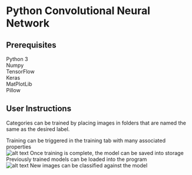 # Python Convolutional Neural Network

## Prerequisites
Python 3<br />
Numpy<br />
TensorFlow<br />
Keras<br />
MatPlotLib<br />
Pillow <br />

## User Instructions
Categories can be trained by placing images in folders that are named the same as the desired label.<br />

Training can be triggered in the training tab with many associated properties <br />
![alt text](https://lh5.googleusercontent.com/tGjfVxo8LMvVLmiovvRNX0azImxp7pinctKL4t0vLl_MkD2D9dHCaavmZ5cTtPsunEfiHQ-oLVwso93ztrNb=w1911-h2034-rw "Logo Title Text 1")
Once training is complete, the model can be saved into storage<br />
Previously trained models can be loaded into the program <br />
![alt text](https://lh6.googleusercontent.com/8UKWR31WlTwh1gNRrYy_YFZYlzTb8U5D5UQg3Trd00vQhT42yL-BgBAWKEBZVjj_VhNSynIu38yPK1BBTTLs=w1911-h2034-rw "Logo Title Text 1")
New images can be classified against the model<br />


